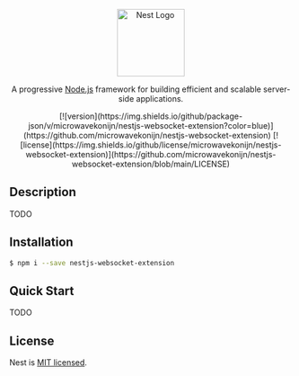 <p align="center">
  <a href="http://nestjs.com/" target="blank"><img src="https://nestjs.com/img/logo-small.svg" width="120" alt="Nest Logo" /></a>
</p>

<p align="center">A progressive <a href="http://nodejs.org" target="blank">Node.js</a> framework for building efficient and scalable server-side applications.</p>

<p align="center">
  [![version](https://img.shields.io/github/package-json/v/microwavekonijn/nestjs-websocket-extension?color=blue)](https://github.com/microwavekonijn/nestjs-websocket-extension)
  [![license](https://img.shields.io/github/license/microwavekonijn/nestjs-websocket-extension)](https://github.com/microwavekonijn/nestjs-websocket-extension/blob/main/LICENSE)
</p>

## Description

TODO

## Installation

```bash
$ npm i --save nestjs-websocket-extension
```

## Quick Start

TODO

## License

Nest is [MIT licensed](LICENSE).
